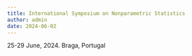 ```yaml
---
title: International Symposium on Nonparametric Statistics
author: admin
date: 2024-06-02
---
```


25-29 June, 2024. Braga, Portugal